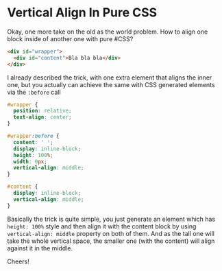 # Vertical Align In Pure CSS

Okay, one more take on the old as the world problem. How to align one block inside of another one with pure #CSS?

```html
<div id="wrapper">
  <div id="content">Bla bla bla</div>
</div>
```

I already described the trick, with one extra element that aligns the inner one, but you actually can achieve the same with CSS generated elements via the `:before` call

```css
#wrapper {
  position: relative;
  text-align: center;
}

#wrapper:before {
  content: ' ';
  display: inline-block;
  height: 100%;
  width: 0px;
  vertical-align: middle;
}

#content {
  display: inline-block;
  vertical-align: middle;
}
```

Basically the trick is quite simple, you just generate an element which has `height: 100%` style and then align it with the content block by using `vertical-align: middle` property on both of them. And as the tall one will take the whole vertical space, the smaller one (with the content) will align against it in the middle.

Cheers!